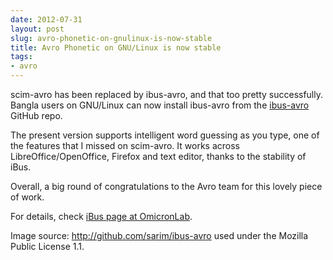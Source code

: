 ```yaml
---
date: 2012-07-31
layout: post
slug: avro-phonetic-on-gnulinux-is-now-stable
title: Avro Phonetic on GNU/Linux is now stable
tags:
- avro
---
```


scim-avro has been replaced by ibus-avro, and that too pretty successfully. Bangla users on GNU/Linux can now install ibus-avro from the [ibus-avro](http://linux.omicronlab.com/) GitHub repo.

The present version supports intelligent word guessing as you type, one of the features that I missed on scim-avro. It works across LibreOffice/OpenOffice, Firefox and text editor, thanks to the stability of iBus.

Overall, a big round of congratulations to the Avro team for this lovely piece of work.

For details, check [iBus page at OmicronLab](http://linux.omicronlab.com).



Image source: http://github.com/sarim/ibus-avro used under the Mozilla Public License 1.1.
